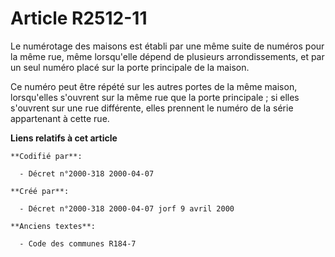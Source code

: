 # Article R2512-11

Le numérotage des maisons est établi par une même suite de numéros pour la même rue, même lorsqu'elle dépend de plusieurs
arrondissements, et par un seul numéro placé sur la porte principale de la maison.

Ce numéro peut être répété sur les autres portes de la même maison, lorsqu'elles s'ouvrent sur la même rue que la porte
principale ; si elles s'ouvrent sur une rue différente, elles prennent le numéro de la série appartenant à cette rue.

**Liens relatifs à cet article**

	**Codifié par**:

	  - Décret n°2000-318 2000-04-07

	**Créé par**:

	  - Décret n°2000-318 2000-04-07 jorf 9 avril 2000

	**Anciens textes**:

	  - Code des communes R184-7
